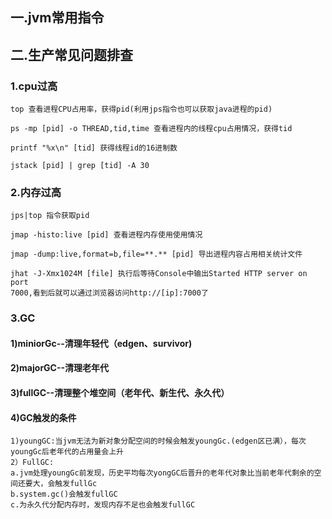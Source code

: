 ## 一.jvm常用指令


## 二.生产常见问题排查
### 1.cpu过高
```
top 查看进程CPU占用率，获得pid(利用jps指令也可以获取java进程的pid)

ps -mp [pid] -o THREAD,tid,time 查看进程内的线程cpu占用情况，获得tid

printf "%x\n" [tid] 获得线程id的16进制数

jstack [pid] | grep [tid] -A 30

````

### 2.内存过高
```
jps|top 指令获取pid

jmap -histo:live [pid] 查看进程内存使用使用情况

jmap -dump:live,format=b,file=**.** [pid] 导出进程内容占用相关统计文件

jhat -J-Xmx1024M [file] 执行后等待Console中输出Started HTTP server on port
7000,看到后就可以通过浏览器访问http://[ip]:7000了
```


### 3.GC
#### 1)miniorGc--清理年轻代（edgen、survivor)
#### 2)majorGC--清理老年代
#### 3)fullGC--清理整个堆空间（老年代、新生代、永久代）
#### 4)GC触发的条件
````
1)youngGC:当jvm无法为新对象分配空间的时候会触发youngGc.(edgen区已满），每次youngGc后老年代的占用量会上升
2）FullGC:
a.jvm处理youngGc前发现，历史平均每次yongGC后晋升的老年代对象比当前老年代剩余的空间还要大，会触发fullGc
b.system.gc()会触发fullGC
c.为永久代分配内存时，发现内存不足也会触发fullGC
````
